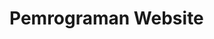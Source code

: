 <!DOCTYPE html>
<html lang="en">

<head>
  <meta charset="UTF-8">
  <meta name="viewport" content="width=device-width, initial-scale=1.0">
  <title>Pemrograman Website</title>
</head>

<body>
  <h1>Pemrograman Website</h1>
</body>

</html>
